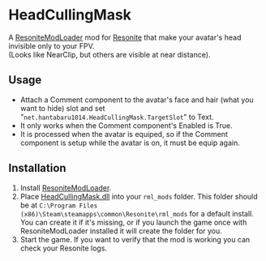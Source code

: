 # HeadCullingMask

A [ResoniteModLoader](https://github.com/resonite-modding-group/ResoniteModLoader) mod for [Resonite](https://resonite.com/) that make your avatar's head invisible only to your FPV.  
(Looks like NearClip, but others are visible at near distance).  

## Usage
- Attach a Comment component to the avatar's face and hair (what you want to hide) slot and set "`net.hantabaru1014.HeadCullingMask.TargetSlot`" to Text.
- It only works when the Comment component's Enabled is True.
- It is processed when the avatar is equiped, so if the Comment component is setup while the avatar is on, it must be equip again.

## Installation
1. Install [ResoniteModLoader](https://github.com/resonite-modding-group/ResoniteModLoader).
2. Place [HeadCullingMask.dll](https://github.com/hantabaru1014/HeadCullingMask/releases/latest/download/HeadCullingMask.dll) into your `rml_mods` folder. This folder should be at `C:\Program Files (x86)\Steam\steamapps\common\Resonite\rml_mods` for a default install. You can create it if it's missing, or if you launch the game once with ResoniteModLoader installed it will create the folder for you.
3. Start the game. If you want to verify that the mod is working you can check your Resonite logs.
